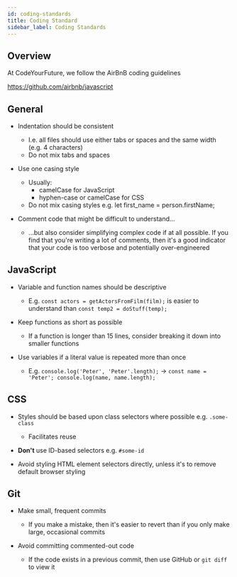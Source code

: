 ```yaml
---
id: coding-standards
title: Coding Standard
sidebar_label: Coding Standards
---
```


## Overview

At CodeYourFuture, we follow the AirBnB coding guidelines

https://github.com/airbnb/javascript

## General

- Indentation should be consistent

  - I.e. all files should use either tabs or spaces and the same width (e.g. 4
    characters)
  - Do not mix tabs and spaces

- Use one casing style

  - Usually:
    - camelCase for JavaScript
    - hyphen-case or camelCase for CSS
  - Do not mix casing styles e.g. let first_name = person.firstName;

- Comment code that might be difficult to understand...
  - ...but also consider simplifying complex code if at all possible. If you
    find that you're writing a lot of comments, then it's a good indicator that
    your code is too verbose and potentially over-engineered

## JavaScript

- Variable and function names should be descriptive

  - E.g. `const actors = getActorsFromFilm(film);` is easier to understand than
    `const temp2 = doStuff(temp);`

- Keep functions as short as possible

  - If a function is longer than 15 lines, consider breaking it down into
    smaller functions

- Use variables if a literal value is repeated more than once
  - E.g. `console.log('Peter', 'Peter'.length);` -> `const name = 'Peter'; console.log(name, name.length);`

## CSS

- Styles should be based upon class selectors where possible e.g. `.some-class`

  - Facilitates reuse

- **Don't** use ID-based selectors e.g. `#some-id`
- Avoid styling HTML element selectors directly, unless it's to remove default
  browser styling

## Git

- Make small, frequent commits

  - If you make a mistake, then it's easier to revert than if you only make
    large, occasional commits

- Avoid committing commented-out code
  - If the code exists in a previous commit, then use GitHub or `git diff` to
    view it
